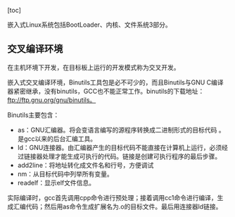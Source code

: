 [toc]

嵌入式Linux系统包括BootLoader、内核、文件系统3部分。

## 交叉编译环境

在主机环境下开发，在目标板上运行的开发模式称为交叉开发。

嵌入式交叉编译环境，Binutils工具包是必不可少的，而且Binutils与GNU C编译器紧密继承，没有binutils，GCC也不能正常工作。binutils的下载地址：ftp://ftp.gnu.org/gnu/binutils。

Binutils主要包含：

- as：GNU汇编器。将会变语言编写的源程序转换成二进制形式的目标代码 。是gcc以来的后台汇编工具。
- ld：GNU连接器。由汇编器产生的目标代码不能直接在计算机上运行，必须经过链接器处理才能生成可执行的代码。链接是创建可执行程序的最后步骤。
- add2line：将地址转化成文件名和行号，方便调试
- nm：从目标代码中列举所有变量。
- readelf：显示elf文件信息。

实际编译时，gcc首先调用cpp命令进行预处理；接着调用cc1命令进行编译，生成汇编代码；然后用as命令生成扩展名为.o的目标文件。最后用连接器ld链接。


